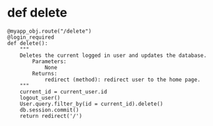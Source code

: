 # def delete   
    @myapp_obj.route("/delete")
    @login_required
    def delete():
        """
        Deletes the current logged in user and updates the database.
            Parameters:
                None
            Returns:
                redirect (method): redirect user to the home page.
        """
        current_id = current_user.id
        logout_user()
        User.query.filter_by(id = current_id).delete()
        db.session.commit()
        return redirect('/')